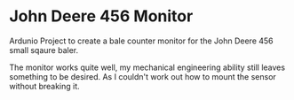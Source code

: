 # John Deere 456 Monitor

Ardunio Project to create a bale counter monitor for the John Deere 456 small sqaure baler.

The monitor works quite well, my mechanical engineering ability still leaves something to be desired. As I couldn't work out how to mount the sensor without breaking it.
